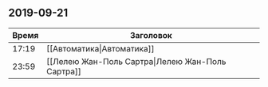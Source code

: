 ## 2019-09-21
| Время | Заголовок |
| --- | --- |
| 17:19 | [[Автоматика\|Автоматика]] |
| 23:59 | [[Лелею Жан-Поль Сартра\|Лелею Жан-Поль Сартра]] |
